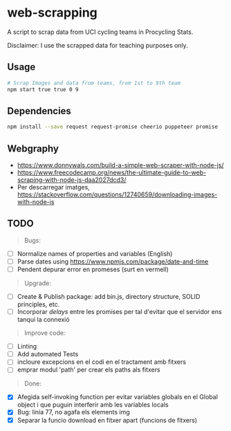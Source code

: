 # web-scrapping
A script to scrap data from UCI cycling teams in Procycling Stats.

Disclaimer: I use the scrapped data for teaching purposes only.

## Usage
```bash
# Scrap Images and data from teams, from 1st to 9th team
npm start true true 0 9
```

## Dependencies
```bash
npm install --save request request-promise cheerio puppeteer promise
```

## Webgraphy
 * https://www.donnywals.com/build-a-simple-web-scraper-with-node-js/
 * https://www.freecodecamp.org/news/the-ultimate-guide-to-web-scraping-with-node-js-daa2027dcd3/
 * Per descarregar imatges, https://stackoverflow.com/questions/12740659/downloading-images-with-node-js

## TODO
> Bugs:
- [ ] Normalize names of properties and variables (English)
- [ ] Parse dates using https://www.npmjs.com/package/date-and-time
- [ ] Pendent depurar error en promeses (surt en vermell)

> Upgrade:
- [ ] Create & Publish package: add bin.js, directory structure, SOLID principles, etc.
- [ ] Incorporar _delays_ entre les promises per tal d'evitar que el servidor ens tanqui la connexió

> Improve code:
- [ ] Linting
- [ ] Add automated Tests
- [ ] incloure excepcions en el codi en el tractament amb fitxers
- [ ] emprar modul 'path' per crear els paths als fitxers

> Done:
- [x] Afegida self-invoking function per evitar variables globals en el Global object i que puguin interferir amb les variables locals
- [x] Bug: linia 77, no agafa els elements img
- [x] Separar la funcio download en fitxer apart (funcions de fitxers)
